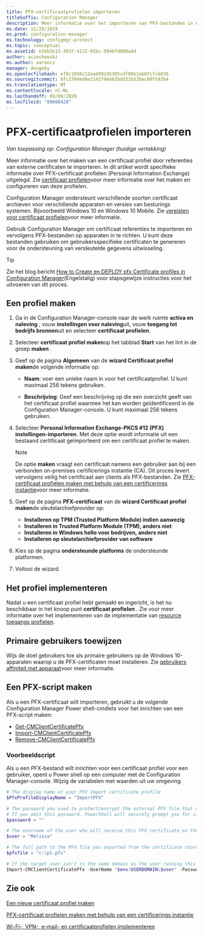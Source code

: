 ```yaml
---
title: PFX-certificaatprofielen importeren
titleSuffix: Configuration Manager
description: Meer informatie over het importeren van PFX-bestanden in Configuration Manager om gebruikersspecifieke certificaten te genereren die ondersteuning bieden voor versleutelde gegevens uitwisseling.
ms.date: 11/29/2019
ms.prod: configuration-manager
ms.technology: configmgr-protect
ms.topic: conceptual
ms.assetid: e3bb3e13-3037-4122-93bc-504bfd080a4d
author: aczechowski
ms.author: aaroncz
manager: dougeby
ms.openlocfilehash: ef8c1656c12ead992d5305cdf86b1ab8fcfcb836
ms.sourcegitcommit: 8fc1704ed0e1141f46662bdd32b52bec00fb93b4
ms.translationtype: MT
ms.contentlocale: nl-NL
ms.lasthandoff: 09/09/2020
ms.locfileid: "89608428"
---
```

# <a name="import-pfx-certificate-profiles"></a>PFX-certificaatprofielen importeren

*Van toepassing op: Configuration Manager (huidige vertakking)*

Meer informatie over het maken van een certificaat profiel door referenties van externe certificaten te importeren. In dit artikel wordt specifieke informatie over PFX-certificaat profielen (Personal Information Exchange) uitgelegd. Zie [certificaat profielen](../../protect/deploy-use/introduction-to-certificate-profiles.md)voor meer informatie over het maken en configureren van deze profielen.

Configuration Manager ondersteunt verschillende soorten certificaat archieven voor verschillende apparaten en versies van besturings systemen. Bijvoorbeeld Windows 10 en Windows 10 Mobile. Zie [vereisten voor certificaat profielen](../../protect/plan-design/prerequisites-for-certificate-profiles.md)voor meer informatie.

Gebruik Configuration Manager om certificaat referenties te importeren en vervolgens PFX-bestanden op apparaten in te richten. U kunt deze bestanden gebruiken om gebruikersspecifieke certificaten te genereren voor de ondersteuning van versleutelde gegevens uitwisseling.

> [!TIP]  
> Zie het blog bericht [How to Create en DEPLOY pfx Certificate profiles in Configuration Manager](/archive/blogs/karanrustagi/how-to-create-and-deploy-pfx-certificate-profiles-in-configuration-manager)(Engelstalig) voor stapsgewijze instructies voor het uitvoeren van dit proces.  

## <a name="create-a-profile"></a>Een profiel maken

1. Ga in de Configuration Manager-console naar de werk ruimte **activa en naleving** , vouw **instellingen voor naleving**uit, vouw **toegang tot bedrijfs bronnen**uit en selecteer **certificaat profielen**.

1. Selecteer **certificaat profiel maken**op het tabblad **Start** van het lint in de groep **maken** .

1. Geef op de pagina **Algemeen** van de **wizard Certificaat profiel maken**de volgende informatie op:  

    - **Naam**: voer een unieke naam in voor het certificaatprofiel. U kunt maximaal 256 tekens gebruiken.  

    - **Beschrijving**: Geef een beschrijving op die een overzicht geeft van het certificaat profiel waarmee het kan worden geïdentificeerd in de Configuration Manager-console. U kunt maximaal 256 tekens gebruiken.  

1. Selecteer **Personal Information Exchange-PKCS #12 (PFX) instellingen-importeren**. Met deze optie wordt informatie uit een bestaand certificaat geïmporteerd om een certificaat profiel te maken.

    > [!NOTE]
    > De optie **maken** vraagt een certificaat namens een gebruiker aan bij een verbonden on-premises certificerings instantie (CA). Dit proces levert vervolgens veilig het certificaat aan clients als PFX-bestanden. Zie [PFX-certificaat profielen maken met behulp van een certificerings instantie](create-pfx-certificate-profiles.md)voor meer informatie.

1. Geef op de pagina **PFX-certificaat** van de **wizard Certificaat profiel maken**de sleutelarchiefprovider op:

    - **Installeren op TPM (Trusted Platform Module) indien aanwezig**  
    - **Installeren in Trusted Platform Module (TPM), anders niet**
    - **Installeren in Windows hello voor bedrijven, anders niet**
    - **Installeren op sleutelarchiefprovider van software**

1. Kies op de pagina **ondersteunde platforms** de ondersteunde platformen.

1. Voltooi de wizard.

## <a name="deploy-the-profile"></a>Het profiel implementeren

Nadat u een certificaat profiel hebt gemaakt en ingericht, is het nu beschikbaar in het knoop punt **certificaat profielen** . Zie voor meer informatie over het implementeren van de implementatie van [resource toegangs profielen](../../protect/deploy-use/deploy-wifi-vpn-email-cert-profiles.md).

## <a name="assign-primary-users"></a>Primaire gebruikers toewijzen

Wijs de doel gebruikers toe als primaire gebruikers op de Windows 10-apparaten waarop u de PFX-certificaten moet installeren. Zie [gebruikers affiniteit met apparaat](../../apps/deploy-use/link-users-and-devices-with-user-device-affinity.md)voor meer informatie.

## <a name="provision-a-create-pfx-script"></a>Een PFX-script maken

Als u een PFX-certificaat wilt importeren, gebruikt u de volgende Configuration Manager Power shell-cmdlets voor het inrichten van een PFX-script maken:

- [Get-CMClientCertificatePfx](/powershell/module/configurationmanager/get-cmclientcertificatepfx)
- [Import-CMClientCertificatePfx](/powershell/module/configurationmanager/import-cmclientcertificatepfx)
- [Remove-CMClientCertificatePfx](/powershell/module/configurationmanager/remove-cmclientcertificatepfx)

### <a name="example-script"></a>Voorbeeldscript

Als u een PFX-bestand wilt inrichten voor een certificaat profiel voor een gebruiker, opent u Power shell op een computer met de Configuration Manager-console. Wijzig de variabelen met waarden uit uw omgeving.

``` PowerShell
# The display name of your PFX Import certificate profile
$PfxProfileDisplayName = "ImportPFX"

# The password you used to protect/encrypt the external PFX file that was created/exported from your certificate storage provider
# If you omit this password, PowerShell will securely prompt you for it. You can specify it as a parameter for process automation.
$password = ""

# The username of the user who will receive this PFX certificate on their device
$user = "Melissa"

# The full path to the PFX file you exported from the certificate store
$pfxfile = "c:\p1.pfx"

# If the target user isn't in the same domain as the user running this script, specify a different domain
Import-CMClientCertificatePfx -UserName "$env:USERDOMAIN\$user" -Password (ConvertTo-SecureString -String $password -AsPlainText -Force) -CertificateProfilePfx (Get-CMCertificateProfilePfx -Fast -Name $PfxProfileDisplayName) -Path $pfxfile
```

## <a name="see-also"></a>Zie ook

[Een nieuw certificaat profiel maken](../../protect/deploy-use/create-certificate-profiles.md)

[PFX-certificaat profielen maken met behulp van een certificerings instantie](create-pfx-certificate-profiles.md)

[Wi-Fi-, VPN-, e-mail- en certificaatprofielen implementeren](../../protect/deploy-use/deploy-wifi-vpn-email-cert-profiles.md)